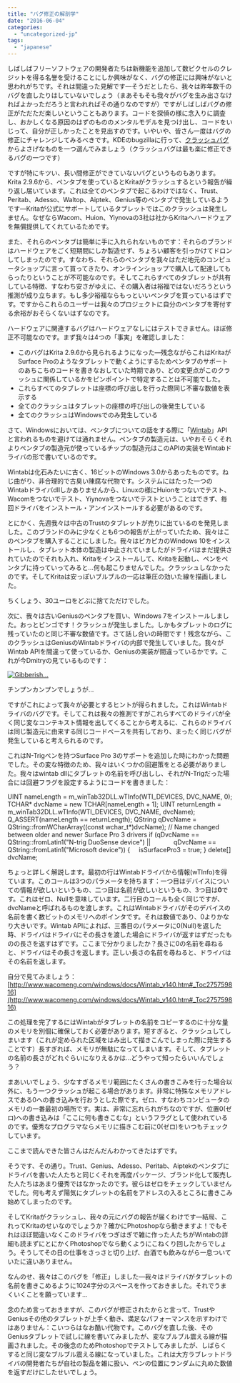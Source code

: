 ```yaml
---
title: "バグ修正の解剖学"
date: "2016-06-04"
categories: 
  - "uncategorized-jp"
tags: 
  - "japanese"
---
```


しばしばフリーソフトウェアの開発者たちは新機能を追加して数ピクセルのクレジットを得る名誉を受けることにしか興味がなく、バグの修正には興味がないと思われがちです。それは間違った見解です―そうだとしたら、我々は昨年数千のバグを直したりはしていないでしょう（まあそもそも我々がバグを生み出さなければよかっただろうと言われればその通りなのですが）ですがしばしばバグの修正がただただ楽しいということもあります。コードを探偵の様に念入りに調査し、おかしくなる原因のはずのもののメンタルモデルを見つけ出し、コードをいじって、自分が正しかったことを見出すのです。いやいや、皆さん一度はバグの修正にチャレンジしてみるべきです。KDEのbugzillaに行って、[クラッシュバグ](https://bugs.kde.org/buglist.cgi?bug_severity=crash&bug_status=UNCONFIRMED&bug_status=CONFIRMED&bug_status=ASSIGNED&bug_status=REOPENED&list_id=1361297&product=krita&query_format=advanced)からよさげなものを一つ選んでみましょう（クラッシュバグは最も楽に修正できるバグの一つです）

ですが特にキツい、長い間修正ができていないバグというものもあります。Krita 2.9.6から、ペンタブを使っているとKritaがクラッシュするという報告が繰り返し届いています。これは全てのペンタブで起こるわけではなく、Trust、Peritab、Adesso、Waltop、Aiptek、Genius等のペンタブで発生しているようです―Kritaが公式にサポートしているタブレットではこのクラッシュは発生しません。なぜならWacom、Huion、Yiynovaの3社は社からKritaへハードウェアを無償提供してくれているためです。

また、それらのペンタブは簡単に手に入れられないものです：それらのブランドはハードウェアをごく短期間にしか製造せず、ちょろい顧客を引っかけてドロンしてしまったのです。すなわち、それらのペンタブを我々はただ地元のコンピュータショップに言って買ってきたり、オンラインショップで購入して配達してもらったりということが不可能なのです。そしてこれらすべてのタブレットが共有している特徴、すなわち安さがゆえに、その購入者は裕福ではないだろうという推測が成り立ちます。もし多少裕福ならもっといいペンタブを買っているはずです。ですからこれらのユーザーは我々のプロジェクトに自分のペンタブを寄付する余裕がおそらくないはずなのです。

ハードウェアに関連するバグはハードウェアなしにはテストできません。ほぼ修正不可能なのです。まず我々は4つの「事実」を確認しました：

- このバグはKrita 2.9.6から見られるようになった―残念ながらこれはKritaがSurface Proのようなタブレットで動くようにするためペンタブのサポートのあちこちのコードを書きなおしていた時期であり、どの変更点がこのクラッシュに関係しているかをピンポイントで特定することは不可能でした。
- これらすべてのタブレットは座標の呼び出しを行った際同じ不審な数値を表示する
- 全てのクラッシュはタブレットの座標の呼び出しの後発生している
- 全てのクラッシュはWindowsでのみ発生している

さて、Windowsにおいては、ペンタブについての話をする際に「[Wintab](http://www.wacomeng.com/windows/docs/Wintab_v140.htm)」APIと言われるものを避けては通れません。ペンタブの製造元は、いやおそらくそれよりペンタブの製造元が使っているチップの製造元はこのAPIの実装をWintabドライバの形で書いているのです。

Wintabは化石みたいに古く、16ビットのWindows 3.0からあったものです。ねじ曲がり、非合理的で古臭い陳腐な代物です。システムにはたった一つのWintabドライバdllしかありませんから、Linuxの様にHuionをつないでテスト、Wacomをつないでテスト、Yiynovaをつないでテストということはできず、毎回ドライバをインストール・アンインストールする必要があるのです。

とにかく、先週我々は中古のTrustのタブレットが売りに出ているのを発見しました。このブランドのみに少なくとも6つの報告が上がっていたため、我々はこのペンタブを購入することにしました。我々はピカピカのWindows 10をインストールし、タブレット本体の製造は中止されていましたがドライバはまだ提供されていたのでそれも入れ、Kritaをインストールして、Kritaを起動し、ペンをペンタブに持っていってみると…何も起こりませんでした。クラッシュしなかったのです。そしてKritaは安っぽいブルブルの一応は筆圧の効いた線を描画しました。

ちくしょう、30ユーロをどぶに捨てただけでした。

次に、我々は古いGeniusのペンタブを買い、Windows 7をインストールしました。おっとビンゴです！クラッシュが発生しました。しかもタブレットのログに残っていたのと同じ不審な数値です。さて話し合いの時間です！残念ながら、このクラッシュはGeniusのWintabドライバの内部で発生していました。我々がWintab APIを間違って使っているか、Geniusの実装が間違っているかです。これが今Dmitryの見ているものです：

[![Gibberish...](/images/posts/2016/disassembly-1024x576.png)](/images/posts/2016/disassembly.png)

チンプンカンプンでしょうが…

ですがこれによって我々が必要とするヒントが得られました。これはWintabドライバのバグです。そしてこれは我々の推測ですがこれらすべてのドライバが全く同じ変なコンテキスト情報を出してくることから考えるに、これらのドライバは同じ製造元に由来する同じコードベースを共有しており、まったく同じバグが発生していると考えられるのです。

これはN-Trigペンを持つSurface Pro 3のサポートを追加した時にわかった問題でした。その変な特徴のため、我々はいくつかの回避策をとる必要がありました。我々はwintab dllにタブレットの名前を呼び出しし、それがN-Trigだった場合には回避フラグを設定するようにコードを書きました：

UINT nameLength = m_winTab32DLL.wTInfo(WTI_DEVICES, DVC_NAME, 0);
TCHAR\* dvcName = new TCHAR\[nameLength + 1\];
UINT returnLength = m_winTab32DLL.wTInfo(WTI_DEVICES, DVC_NAME, dvcName);
Q_ASSERT(nameLength == returnLength);
QString qDvcName = QString::fromWCharArray((const wchar_t\*)dvcName);
// Name changed between older and newer Surface Pro 3 drivers
if (qDvcName == QString::fromLatin1("N-trig DuoSense device") ||
            qDvcName == QString::fromLatin1("Microsoft device")) {
    isSurfacePro3 = true;
}
delete\[\] dvcName;

ちょっと詳しく解説します。最初の行はWintabドライバから情報(wTInfo)を得ています。このコールは3つのパラメータを持ちます：一つ目はデバイスについての情報が欲しいというもの、二つ目は名前が欲しいというもの、3つ目は**0**です。これはゼロ、Nullを意味しています。二行目のコールも全く同じですが、dvcNameと呼ばれるものを渡します。これはWintabドライバがそのデバイスの名前を書く数ビットのメモリへのポインタです。それは数値であり、0よりかなり大きいです。Wintab APIによれば、三番目のパラメータに0(Null)を返した時、ドライバはドライバにその長さを渡した場合にドライバが返すはずだったものの長さを返すはずです。ここまで分かりましたか？長さに0の名前を尋ねると、ドライバはその長さを返します。正しい長さの名前を尋ねると、ドライバはその名前を返します。

自分で見てみましょう：[http://www.wacomeng.com/windows/docs/Wintab_v140.htm#_Toc275759816](http://www.wacomeng.com/windows/docs/Wintab_v140.htm#_Toc275759816)

この処理を完了するにはWintabがタブレットの名前をコピーするのに十分な量のメモリを別個に確保しておく必要があります。短すぎると、クラッシュしてしまいます（これが定められた区域をはみ出して描きこんでしまった際に発生することです）長すぎれば、メモリが無駄になってしまいます。そして、タブレットの名前の長さがどれぐらいになりえるかは…どうやって知ったらいいんでしょう？

まあいいでしょう、少なすぎるメモリ範囲にたくさんの書きこみを行った場合以外に、もう一つクラッシュが起こる場合があります。非常に特殊なメモリアドレスである0への書き込みを行おうとした際です。ゼロ、すなわちコンピュータのメモリの一番最初の場所です。実は、非常に忘れられがちなのですが、位置0(ゼロ)への書き込みは「ここに何も書きこむな」というフラグとして使われているのです。優秀なプログラマならメモリに描きこむ前に0(ゼロ)をいつもチェックしています。

ここまで読んできた皆さんはだんだんわかってきたはずです。

そうです、その通り。Trust、Genius、Adesso、Peritab、Aiptekのペンタブにドライバを書いた人たちと同じくそれを再度パッケージ、ブランド化して販売した人たちはあまり優秀ではなかったのです。彼らはゼロをチェックしていませんでした。何も考えず陽気にタブレットの名前をアドレスの入るところに書きこみ始めてしまったのです。

そしてKritaがクラッシュし、我々の元にバグの報告が届くわけです―結局、これってKritaのせいなのでしょうか？確かにPhotoshopなら動きますよ！でもそれはほぼ間違いなくこのドライバをつぎはぎで雑に作った人たちがWintabの詳細も読まずにとにかくPhotoshopでなら動くようにこねくり回したからでしょう。そうしてその日の仕事をさっさと切り上げ、白酒でも飲みながら一息ついていたに違いありません。

なんのせ、我々はこのバグを「修正」しました―我々はドライバがタブレットの名前を書きこめるように1024字分のスペースを作っておきました。それでうまくいくことを願っています…

念のため言っておきますが、このバグが修正されたからと言って、TrustやGeniusその他のタブレットが上手く動き、満足なパフォーマンスを示すわけではありません：こいつらはなお酷い代物です。このバグを直した後、そのGeniusタブレットで試しに線を書いてみましたが、変なブルブル震える線が描画されました。その後念のためPhotoshopでテストしてみましたが、しばらくすると同じ変なブルブル震える線になっていました。これは大方ラブレットドライバの開発者たちが自社の製品を雑に扱い、ペンの位置にランダムに丸めた数値を返すだけにしたせいでしょう。

